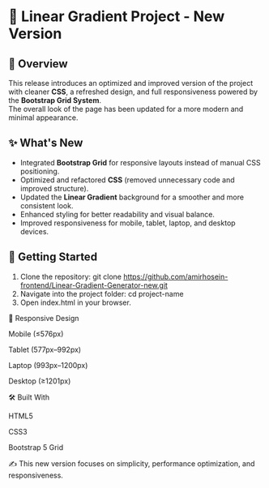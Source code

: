 # 🎨 Linear Gradient Project - New Version

## 📌 Overview
This release introduces an optimized and improved version of the project with cleaner **CSS**, a refreshed design, and full responsiveness powered by the **Bootstrap Grid System**.  
The overall look of the page has been updated for a more modern and minimal appearance.

## ✨ What's New
- Integrated **Bootstrap Grid** for responsive layouts instead of manual CSS positioning.
- Optimized and refactored **CSS** (removed unnecessary code and improved structure).
- Updated the **Linear Gradient** background for a smoother and more consistent look.
- Enhanced styling for better readability and visual balance.
- Improved responsiveness for mobile, tablet, laptop, and desktop devices.

## 🚀 Getting Started
1. Clone the repository:
   git clone https://github.com/amirhosein-frontend/Linear-Gradient-Generator-new.git
2. Navigate into the project folder:
    cd project-name
3. Open index.html in your browser.

📱 Responsive Design

Mobile (≤576px)

Tablet (577px–992px)

Laptop (993px–1200px)

Desktop (≥1201px)

🛠 Built With

HTML5

CSS3

Bootstrap 5 Grid

✍️ This new version focuses on simplicity, performance optimization, and responsiveness.